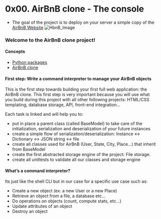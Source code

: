 # 0x00. AirBnB clone - The console
* The goal of the project is to deploy on your server a simple copy of the [AirBnB Website](https://intranet.alxswe.com/rltoken/m8g02HcD2ovrl_K-zulYBw)
![HbnB_Image](https://th.bing.com/th/id/OIP.1PoJI57rMUlTU9H_R2Qh0QHaDI?w=280&h=147&c=7&r=0&o=5&pid=1.7)
### Welcome to the AirBnB clone project!
#### Concepts
* [Python packages](https://intranet.alxswe.com/concepts/66)
* [AirBnB clone](https://intranet.alxswe.com/concepts/74)

#### First step: Write a command interpreter to manage your AirBnB objects
This is the first step towards building your first full web application: the AirBnB clone. This first step is very important because you will use what you build during this project with all other following projects: HTML/CSS templating, database storage, API, front-end integration…

Each task is linked and will help you to:

* put in place a parent class (called BaseModel) to take care of the initialization, serialization and deserialization of your future instances
* create a simple flow of serialization/deserialization: Instance <-> Dictionary <-> JSON string <-> file
* create all classes used for AirBnB (User, State, City, Place…) that inherit from BaseModel
* create the first abstracted storage engine of the project: File storage.
* create all unittests to validate all our classes and storage engine

#### What’s a command interpreter?
Its just like the shell CLI but in our case for a specific use case such as:
* Create a new object (ex: a new User or a new Place)
* Retrieve an object from a file, a database etc…
* Do operations on objects (count, compute stats, etc…)
* Update attributes of an object
* Destroy an object

